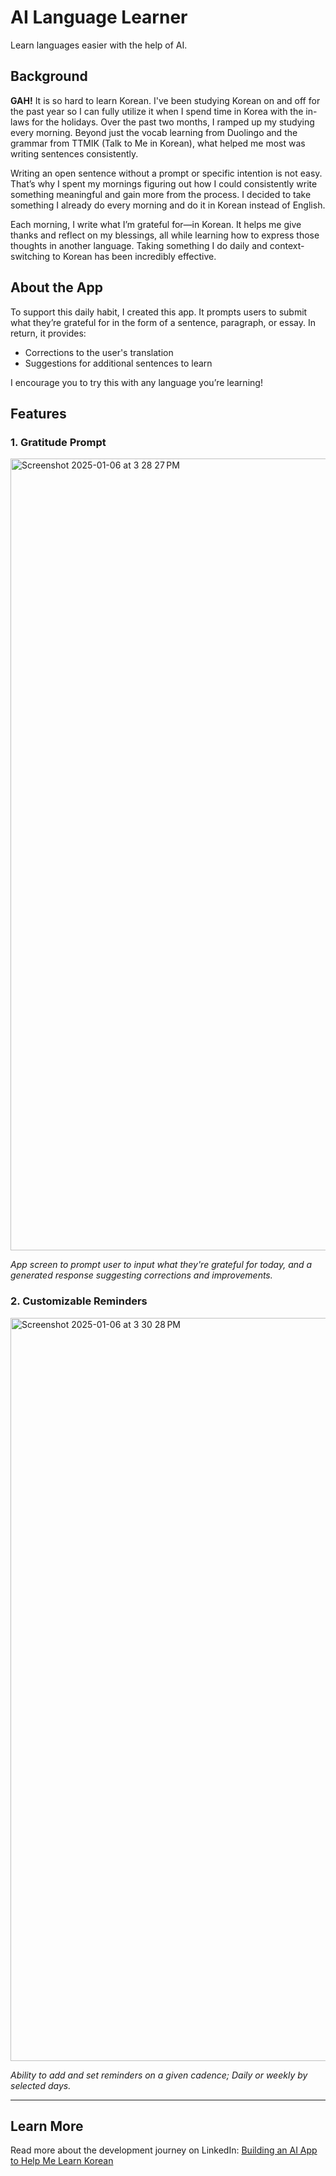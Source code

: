 # AI Language Learner  
Learn languages easier with the help of AI.

## Background 
**GAH!** It is so hard to learn Korean. I've been studying Korean on and off for the past year so I can fully utilize it when I spend time in Korea with the in-laws for the holidays. Over the past two months, I ramped up my studying every morning. Beyond just the vocab learning from Duolingo and the grammar from TTMIK (Talk to Me in Korean), what helped me most was writing sentences consistently.

Writing an open sentence without a prompt or specific intention is not easy. That’s why I spent my mornings figuring out how I could consistently write something meaningful and gain more from the process. I decided to take something I already do every morning and do it in Korean instead of English.

Each morning, I write what I’m grateful for—in Korean. It helps me give thanks and reflect on my blessings, all while learning how to express those thoughts in another language. Taking something I do daily and context-switching to Korean has been incredibly effective.

## About the App  
To support this daily habit, I created this app. It prompts users to submit what they’re grateful for in the form of a sentence, paragraph, or essay. In return, it provides:  
- Corrections to the user's translation  
- Suggestions for additional sentences to learn  

I encourage you to try this with any language you’re learning!

## Features

### 1. Gratitude Prompt
<img width="1267" alt="Screenshot 2025-01-06 at 3 28 27 PM" src="https://github.com/user-attachments/assets/43d7972c-9b86-46a2-a854-168b7c27e934" />

*App screen to prompt user to input what they're grateful for today, and a generated response suggesting corrections and improvements.*

### 2. Customizable Reminders
<img width="1189" alt="Screenshot 2025-01-06 at 3 30 28 PM" src="https://github.com/user-attachments/assets/aa731417-222a-48b0-bd4b-226c7e437d94" />

*Ability to add and set reminders on a given cadence; Daily or weekly by selected days.*

---

## Learn More

Read more about the development journey on LinkedIn: [Building an AI App to Help Me Learn Korean](https://www.linkedin.com/pulse/building-ai-app-help-me-learn-korean-matt-lam-k3n3c/?trackingId=9tlV6b%2BvvoNXMl3tJ%2B0vNQ%3D%3D)
